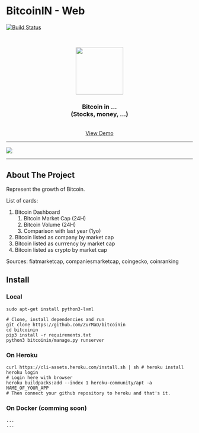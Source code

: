 # BitcoinIN - Web

[![Build Status](https://app.travis-ci.com/pablodz/bitcoinin.svg?branch=main)](https://app.travis-ci.com/pablodz/bitcoinin)

<br />
<p align="center">
  <a href="#">
    <img src="docs/img/logo.png" height="128">
  </a>

  <h3 align="center">Bitcoin in ... <br>
  (Stocks, money, ...)</h3>

  <p align="center">
    <br />
    <a href="https://bitcoinin.herokuapp.com">View Demo</a>
  </p>
</p>

<hr style="height:2px;border-width:0;color:gray;background-color:gray">

![](docs/img/screenshot.png)

<hr style="height:2px;border-width:0;color:gray;background-color:gray">

<!-- TABLE OF CONTENTS -->
<!-- ## Table of Contents -->



<!-- ABOUT THE PROJECT -->
## About The Project

Represent the growth of Bitcoin.

List of cards:

1. Bitcoin Dashboard
   1. Bitcoin Market Cap (24H)
   2. Bitcoin Volume (24H)
   3. Comparison with last year (1yo)
2. Bitcoin listed as company by market cap
3. Bitcoin listed as currrency by market cap
4. Bitcoin listed as crypto by market cap

Sources: fiatmarketcap, companiesmarketcap, coingecko, coinranking

## Install

### Local


```
sudo apt-get install python3-lxml
```

```
# Clone, install dependencies and run
git clone https://github.com/ZurMaD/bitcoinin
cd bitcoinin
pip3 install -r requirements.txt
python3 bitcoinin/manage.py runserver
```

### On Heroku

```
curl https://cli-assets.heroku.com/install.sh | sh # heroku install
heroku login
# Login here with browser
heroku buildpacks:add --index 1 heroku-community/apt -a NAME_OF_YOUR_APP
# Then connect your github repository to heroku and that's it.
```


### On Docker (comming soon)

```
...
...
```

